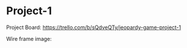 # Project-1

Project Board: https://trello.com/b/sQdveQTy/jeopardy-game-project-1

Wire frame image: 


